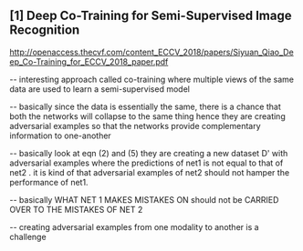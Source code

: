 
[1] Deep Co-Training for Semi-Supervised Image Recognition
-----------------------------------------------------------

http://openaccess.thecvf.com/content_ECCV_2018/papers/Siyuan_Qiao_Deep_Co-Training_for_ECCV_2018_paper.pdf

-- interesting approach called co-training where multiple views of the same data 
are used to learn a semi-supervised model 

-- basically since the data is essentially the same, there is a chance that both the networks will collapse to the
same thing hence they are creating adversarial examples so that the networks provide complementary information
to one-another 

-- basically look at eqn (2) and (5) they are creating a new dataset D' with adversarial examples where the predictions of 
net1 is not equal to that of net2 . it is kind of that adversarial examples of net2 should not hamper the performance of net1.

-- basically WHAT NET 1 MAKES MISTAKES ON should not be CARRIED OVER TO THE MISTAKES OF NET 2

-- creating adversarial examples from one modality to another is a challenge 
